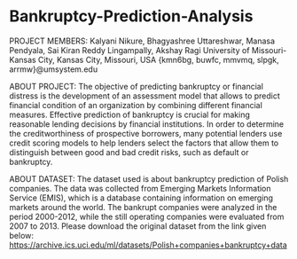 # Bankruptcy-Prediction-Analysis
PROJECT MEMBERS:
Kalyani Nikure, Bhagyashree Uttareshwar, Manasa Pendyala, Sai Kiran Reddy Lingampally, Akshay Ragi
University of Missouri-Kansas City, Kansas City, Missouri, USA
{kmn6bg, buwfc, mmvmq, slpgk, arrmw}@umsystem.edu

ABOUT PROJECT: 
The objective of predicting bankruptcy or financial distress is the development of an assessment model that allows to predict financial condition of an organization by combining different financial measures. Effective prediction of bankruptcy is crucial for making reasonable lending decisions by financial institutions. In order to determine the creditworthiness of prospective borrowers, many potential lenders use credit scoring models to help lenders select the factors that allow them to distinguish between good and bad credit risks, such as default or bankruptcy.

ABOUT DATASET:
The dataset used is about bankruptcy prediction of Polish companies. The data was collected from Emerging Markets Information Service (EMIS), which is a database containing information on emerging markets around the world. 
The bankrupt companies were analyzed in the period 2000-2012, while the still operating companies were evaluated from 2007 to 2013.
Please download the original dataset from the link given below:
https://archive.ics.uci.edu/ml/datasets/Polish+companies+bankruptcy+data
